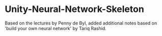 # Unity-Neural-Network-Skeleton
Based on the lectures by Penny de Byl, added additional notes based on 'build your own neural network' by Tariq Rashid.
